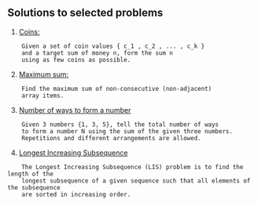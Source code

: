 ## Solutions to selected problems

1. [Coins:](src/coins.cpp)
```
    Given a set of coin values { c_1 , c_2 , ... , c_k }
    and a target sum of money n, form the sum n 
    using as few coins as possible.
```
2. [Maximum sum:](src/array-max-sum-non-conseq.cpp)
```
    Find the maximum sum of non-consecutive (non-adjacent)
    array items.
```
3. [Number of ways to form a number](src/array-sum-num-of-ways.cpp)
```
    Given 3 numbers {1, 3, 5}, tell the total number of ways 
    to form a number N using the sum of the given three numbers.
    Repetitions and different arrangements are allowed.
```
4. [Longest Increasing Subsequence](src/array-lis.cpp)
```
    The Longest Increasing Subsequence (LIS) problem is to find the length of the 
    longest subsequence of a given sequence such that all elements of the subsequence 
    are sorted in increasing order.
```
